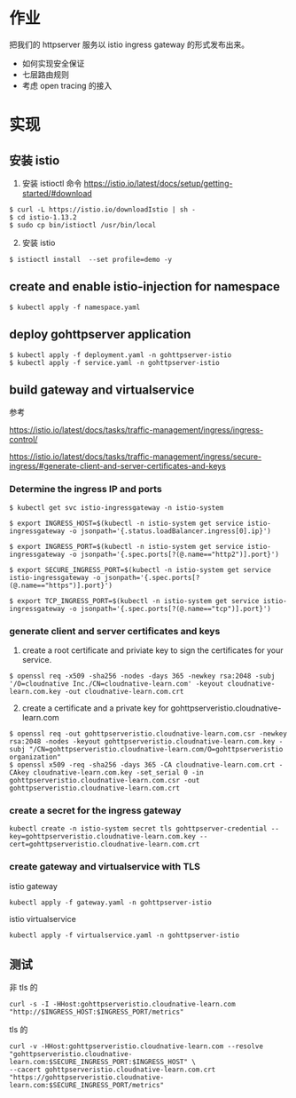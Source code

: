 # 作业
把我们的 httpserver 服务以 istio ingress gateway 的形式发布出来。
- 如何实现安全保证
- 七层路由规则
- 考虑 open tracing 的接入

# 实现
## 安装 istio
1. 安装 istioctl 命令
https://istio.io/latest/docs/setup/getting-started/#download
```
$ curl -L https://istio.io/downloadIstio | sh -
$ cd istio-1.13.2
$ sudo cp bin/istioctl /usr/bin/local
```
2. 安装 istio
```
$ istioctl install  --set profile=demo -y
```
## create and enable istio-injection for namespace
```
$ kubectl apply -f namespace.yaml
```
## deploy gohttpserver application
```
$ kubectl apply -f deployment.yaml -n gohttpserver-istio
$ kubectl apply -f service.yaml -n gohttpserver-istio
```
## build gateway and virtualservice
参考

https://istio.io/latest/docs/tasks/traffic-management/ingress/ingress-control/

https://istio.io/latest/docs/tasks/traffic-management/ingress/secure-ingress/#generate-client-and-server-certificates-and-keys

### Determine the ingress IP and ports
```
$ kubectl get svc istio-ingressgateway -n istio-system

$ export INGRESS_HOST=$(kubectl -n istio-system get service istio-ingressgateway -o jsonpath='{.status.loadBalancer.ingress[0].ip}')

$ export INGRESS_PORT=$(kubectl -n istio-system get service istio-ingressgateway -o jsonpath='{.spec.ports[?(@.name=="http2")].port}')

$ export SECURE_INGRESS_PORT=$(kubectl -n istio-system get service istio-ingressgateway -o jsonpath='{.spec.ports[?(@.name=="https")].port}')

$ export TCP_INGRESS_PORT=$(kubectl -n istio-system get service istio-ingressgateway -o jsonpath='{.spec.ports[?(@.name=="tcp")].port}')

```
### generate client and server certificates and keys
1. create a root certificate and priviate key to sign the certificates for your service.
```
$ openssl req -x509 -sha256 -nodes -days 365 -newkey rsa:2048 -subj '/O=cloudnative Inc./CN=cloudnative-learn.com' -keyout cloudnative-learn.com.key -out cloudnative-learn.com.crt
```
2. create a certificate and a private key for gohttpserveristio.cloudnative-learn.com
```
$ openssl req -out gohttpserveristio.cloudnative-learn.com.csr -newkey rsa:2048 -nodes -keyout gohttpserveristio.cloudnative-learn.com.key -subj "/CN=gohttpserveristio.cloudnative-learn.com/O=gohttpserveristio organization"
$ openssl x509 -req -sha256 -days 365 -CA cloudnative-learn.com.crt -CAkey cloudnative-learn.com.key -set_serial 0 -in gohttpserveristio.cloudnative-learn.com.csr -out gohttpserveristio.cloudnative-learn.com.crt
```
### create a secret for the ingress gateway
```
kubectl create -n istio-system secret tls gohttpserver-credential --key=gohttpserveristio.cloudnative-learn.com.key --cert=gohttpserveristio.cloudnative-learn.com.crt
```
### create gateway and virtualservice with TLS
istio gateway
```
kubectl apply -f gateway.yaml -n gohttpserver-istio
```

istio virtualservice
```
kubectl apply -f virtualservice.yaml -n gohttpserver-istio
```

## 测试
非 tls 的 
```
curl -s -I -HHost:gohttpserveristio.cloudnative-learn.com "http://$INGRESS_HOST:$INGRESS_PORT/metrics"
```
tls 的 
```
curl -v -HHost:gohttpserveristio.cloudnative-learn.com --resolve "gohttpserveristio.cloudnative-learn.com:$SECURE_INGRESS_PORT:$INGRESS_HOST" \
--cacert gohttpserveristio.cloudnative-learn.com.crt "https://gohttpserveristio.cloudnative-learn.com:$SECURE_INGRESS_PORT/metrics"
```
